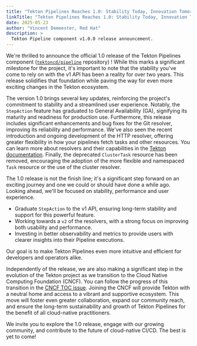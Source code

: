 ```yaml
---
title: "Tekton Pipelines Reaches 1.0: Stability Today, Innovation Tomorrow"
linkTitle: "Tekton Pipelines Reaches 1.0: Stability Today, Innovation Tomorrow"
date: 2025-05-23
author: "Vincent Demeester, Red Hat"
description: >
  Tekton Pipeline component v1.0.0 release announcement.
---
```


We're thrilled to announce the official 1.0 release of the Tekton Pipelines component ([`tektoncd/pipeline`](https://github.com/tektoncd/pipeline) repository) ! While this marks a significant milestone for the project, it's important to note that the stability you've come to rely on with the v1 API has been a reality for over two years. This release solidifies that foundation while paving the way for even more exciting changes in the Tekton ecosystem.

The version 1.0 brings several key updates, reinforcing the project's commitment to stability and a streamlined user experience. Notably, the `StepAction` feature has graduated to General Availability (GA), signifying its maturity and readiness for production use.
Furthermore, this release includes significant enhancements and bug fixes for the Git resolver, improving its reliability and performance. We've also seen the recent introduction and ongoing development of the HTTP resolver, offering greater flexibility in how your pipelines fetch tasks and other resources. You can learn more about resolvers and their capabilities in the [Tekton documentation](https://tekton.dev/docs/pipelines/resolution/).
Finally, the deprecated `ClusterTask` resource has been removed, encouraging the adoption of the more flexible and namespaced `Task` resource or the use of the cluster resolver.

The 1.0 release is not the finish line; it's a significant step forward on an exciting journey and one we could or should have done a while ago. Looking ahead, we'll be focused on stability, performance and user experience.

- Graduate `StepAction` to the v1 API, ensuring long-term stability and support for this powerful feature.
- Working towards a `v2` of the resolvers, with a strong focus on improving both usability and performance.
- Investing in better observability and metrics to provide users with clearer insights into their Pipeline executions.

Our goal is to make Tekton Pipelines even more intuitive and efficient for developers and operators alike.

Independently of the release, we are also making a significant step in the evolution of the Tekton project as we transition to the Cloud Native Computing Foundation (CNCF). You can follow the progress of this transition in the [CNCF TOC issue](https://github.com/cncf/toc/issues/1310). Joining the CNCF will provide Tekton with a neutral home and access to a vibrant and supportive ecosystem. This move will foster even greater collaboration, expand our community reach, and ensure the long-term sustainability and growth of Tekton Pipelines for the benefit of all cloud-native practitioners.

We invite you to explore the 1.0 release, engage with our growing community, and contribute to the future of cloud-native CI/CD. The best is yet to come!
